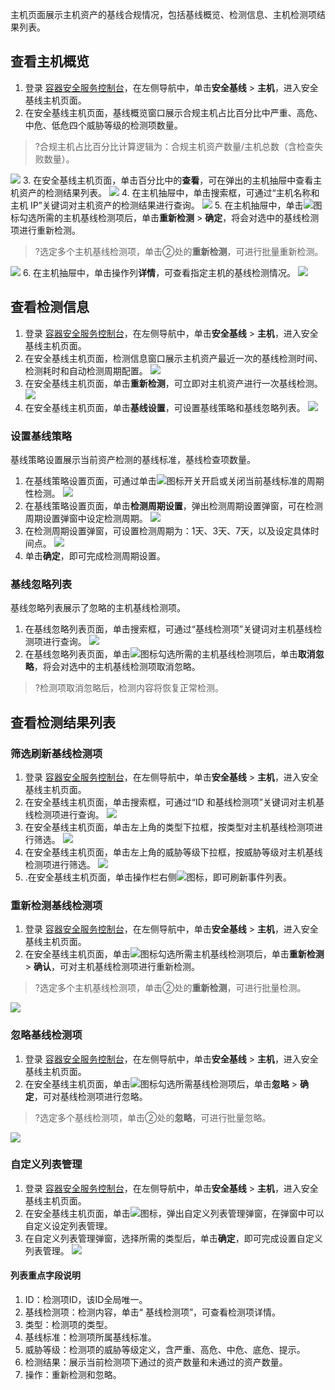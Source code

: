 主机页面展示主机资产的基线合规情况，包括基线概览、检测信息、主机检测项结果列表。

## 查看主机概览
1. 登录 [容器安全服务控制台](https://console.cloud.tencent.com/tcss)，在左侧导航中，单击**安全基线** > **主机**，进入安全基线主机页面。
2. 在安全基线主机页面，基线概览窗口展示合规主机占比百分比中严重、高危、中危、低危四个威胁等级的检测项数量。
>?合规主机占比百分比计算逻辑为：合规主机资产数量/主机总数（含检查失败数量）。
>
![](https://main.qcloudimg.com/raw/7a4338f2964e4f925e795e9871bc1489.png)
3. 在安全基线主机页面，单击百分比中的**查看**，可在弹出的主机抽屉中查看主机资产的检测结果列表。
![](https://main.qcloudimg.com/raw/9dad3f454b2b290201e8ee9dc1a87456.png)
4. 在主机抽屉中，单击搜索框，可通过“主机名称和主机 IP”关键词对主机资产的检测结果进行查询。
![](https://main.qcloudimg.com/raw/e4320663e752c89e6ffb4edb979fc937.png)
5. 在主机抽屉中，单击![](https://main.qcloudimg.com/raw/21ff3bd68750cb41c5ce662a24629cb3.png)图标勾选所需的主机基线检测项后，单击**重新检测** > **确定**，将会对选中的基线检测项进行重新检测。
>?选定多个主机基线检测项，单击②处的**重新检测**，可进行批量重新检测。
>
![](https://main.qcloudimg.com/raw/037c0a4661671f6b9f4ac7d4bbcd0f46.png)
6. 在主机抽屉中，单击操作列**详情**，可查看指定主机的基线检测情况。
![](https://main.qcloudimg.com/raw/ee2bf7e591bae8c6d7f769f0f02578ba.png)

## 查看检测信息
1. 登录 [容器安全服务控制台](https://console.cloud.tencent.com/tcss)，在左侧导航中，单击**安全基线** > **主机**，进入安全基线主机页面。
2. 在安全基线主机页面，检测信息窗口展示主机资产最近一次的基线检测时间、检测耗时和自动检测周期配置。
![](https://main.qcloudimg.com/raw/4719a866ed48516e73ef0cbfddf4a00b.png)
3. 在安全基线主机页面，单击**重新检测**，可立即对主机资产进行一次基线检测。
![](https://main.qcloudimg.com/raw/74b6615241537003b59fc4a6ddaed8a2.png)
4. 在安全基线主机页面，单击**基线设置**，可设置基线策略和基线忽略列表。
![](https://main.qcloudimg.com/raw/23e19c7221becc8b05bebcf4d9345cb6.png)

### 设置基线策略
基线策略设置展示当前资产检测的基线标准，基线检查项数量。
1. 在基线策略设置页面，可通过单击![](https://main.qcloudimg.com/raw/9053f4e9bc709aa720fccd5045eb8cd0.png)图标开关开启或关闭当前基线标准的周期性检测。
![](https://main.qcloudimg.com/raw/467053156600046a4c5cd9a5191df44e.png)
2. 在基线策略设置页面，单击**检测周期设置**，弹出检测周期设置弹窗，可在检测周期设置弹窗中设定检测周期。
![](https://main.qcloudimg.com/raw/b92c8df10f6399f47aba1bf60e7556d5.png)
3. 在检测周期设置弹窗，可设置检测周期为：1天、3天、7天，以及设定具体时间点。
![](https://main.qcloudimg.com/raw/866e9423fe9874bf3e61cb5800f1a5e1.png)
4. 单击**确定**，即可完成检测周期设置。

### 基线忽略列表
基线忽略列表展示了忽略的主机基线检测项。
1. 在基线忽略列表页面，单击搜索框，可通过“基线检测项”关键词对主机基线检测项进行查询。
![](https://main.qcloudimg.com/raw/ca73a40b11a68f5005ed95b36f202adf.png)
2. 在基线忽略列表页面，单击![](https://main.qcloudimg.com/raw/21ff3bd68750cb41c5ce662a24629cb3.png)图标勾选所需的主机基线检测项后，单击**取消忽略**，将会对选中的主机基线检测项取消忽略。
>?检测项取消忽略后，检测内容将恢复正常检测。

## 查看检测结果列表
### 筛选刷新基线检测项
1. 登录 [容器安全服务控制台](https://console.cloud.tencent.com/tcss)，在左侧导航中，单击**安全基线** > **主机**，进入安全基线主机页面。
2. 在安全基线主机页面，单击搜索框，可通过“ID 和基线检测项”关键词对主机基线检测项进行查询。
![](https://main.qcloudimg.com/raw/ef00b3ca988e983a3c7431bc5bfad558.png)
3. 在安全基线主机页面，单击左上角的类型下拉框，按类型对主机基线检测项进行筛选。
![](https://main.qcloudimg.com/raw/ae08c00b745f114922eea25188acc04f.png)
4. 在安全基线主机页面，单击左上角的威胁等级下拉框，按威胁等级对主机基线检测项进行筛选。
![](https://main.qcloudimg.com/raw/fa546b8f0d32caf590f283c813b9aaac.png)
5. .在安全基线主机页面，单击操作栏右侧![](https://main.qcloudimg.com/raw/84b6cc4d2eabf9ed7fc0bea43503bb1d.png)图标，即可刷新事件列表。

### 重新检测基线检测项
1. 登录 [容器安全服务控制台](https://console.cloud.tencent.com/tcss)，在左侧导航中，单击**安全基线** > **主机**，进入安全基线主机页面。
2. 在安全基线主机页面，单击![](https://main.qcloudimg.com/raw/21ff3bd68750cb41c5ce662a24629cb3.png)图标勾选所需主机基线检测项后，单击**重新检测** > **确认**，可对主机基线检测项进行重新检测。
>?选定多个主机基线检测项，单击②处的**重新检测**，可进行批量检测。
>
![](https://main.qcloudimg.com/raw/b0d44931958221cac25bcf04bd4c905a.png)

### 忽略基线检测项
1. 登录 [容器安全服务控制台](https://console.cloud.tencent.com/tcss)，在左侧导航中，单击**安全基线** > **主机**，进入安全基线主机页面。
2. 在安全基线主机页面，单击![](https://main.qcloudimg.com/raw/21ff3bd68750cb41c5ce662a24629cb3.png)图标勾选所需基线检测项后，单击**忽略** > **确定**，可对基线检测项进行忽略。
>?选定多个基线检测项，单击②处的**忽略**，可进行批量忽略。
>
![](https://main.qcloudimg.com/raw/a9b87ba8e127a3355667979cc1667e25.png)

### 自定义列表管理
1. 登录 [容器安全服务控制台](https://console.cloud.tencent.com/tcss)，在左侧导航中，单击**安全基线** > **主机**，进入安全基线主机页面。
2. 在安全基线主机页面，单击![](https://main.qcloudimg.com/raw/d42b27540eef9bf90a9e30f96b500bf3.png)图标，弹出自定义列表管理弹窗，在弹窗中可以自定义设定列表管理。
3. 在自定义列表管理弹窗，选择所需的类型后，单击**确定**，即可完成设置自定义列表管理。
![](https://main.qcloudimg.com/raw/d0a37486d660360b3912501eeb1c98d3.png)

#### 列表重点字段说明
1. ID：检测项ID，该ID全局唯一。
2. 基线检测项：检测内容，单击“ 基线检测项”，可查看检测项详情。
3. 类型：检测项的类型。
4. 基线标准：检测项所属基线标准。
5. 威胁等级：检测项的威胁等级定义，含严重、高危、中危、底危、提示。
6. 检测结果：展示当前检测项下通过的资产数量和未通过的资产数量。
7. 操作：重新检测和忽略。

